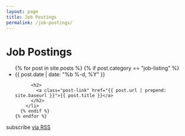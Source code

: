 ```yaml
---
layout: page
title: Job Postings
permalink: /job-postings/
---
```


<div class="home">

  <h1 class="page-heading">Job Postings</h1>

  <ul class="post-list">
    {% for post in site.posts %}
      {% if post.category == "job-listing" %}
        <li>
          <span class="post-meta">{{ post.date | date: "%b %-d, %Y" }}</span>

          <h2>
            <a class="post-link" href="{{ post.url | prepend: site.baseurl }}">{{ post.title }}</a>
          </h2>
        </li>
      {% endif %}
    {% endfor %}
  </ul>

  <p class="rss-subscribe">subscribe <a href="{{ "/feed.xml" | prepend: site.baseurl }}">via RSS</a></p>

</div>
